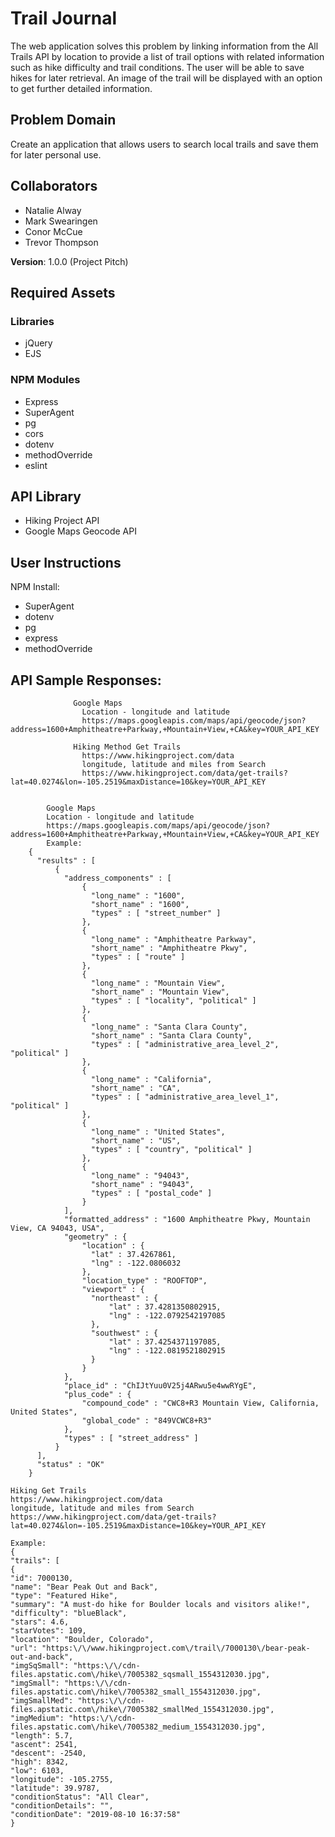 # Trail Journal

The web application solves this problem by linking information from the All Trails API by location to provide a list of trail options with related information such as hike difficulty and trail conditions. The user will be able to save hikes for later retrieval. An image of the trail will be displayed with an option to get further detailed information.

## Problem Domain

Create an application that allows users to search local trails and save them for later personal use.

## Collaborators

- Natalie Alway
- Mark Swearingen
- Conor McCue
- Trevor Thompson

**Version**: 1.0.0 (Project Pitch)

## Required Assets

### Libraries

- jQuery
- EJS

### NPM Modules

- Express
- SuperAgent
- pg
- cors
- dotenv
- methodOverride
- eslint

## API Library

- Hiking Project API
- Google Maps Geocode API

## User Instructions

NPM Install:

- SuperAgent
- dotenv
- pg
- express
- methodOverride

## API Sample Responses:
```
              Google Maps
                Location - longitude and latitude
                https://maps.googleapis.com/maps/api/geocode/json?address=1600+Amphitheatre+Parkway,+Mountain+View,+CA&key=YOUR_API_KEY

              Hiking Method Get Trails
                https://www.hikingproject.com/data
                longitude, latitude and miles from Search
                https://www.hikingproject.com/data/get-trails?lat=40.0274&lon=-105.2519&maxDistance=10&key=YOUR_API_KEY


        Google Maps
        Location - longitude and latitude
        https://maps.googleapis.com/maps/api/geocode/json?address=1600+Amphitheatre+Parkway,+Mountain+View,+CA&key=YOUR_API_KEY
        Example:
    {
      "results" : [
          {
            "address_components" : [
                {
                  "long_name" : "1600",
                  "short_name" : "1600",
                  "types" : [ "street_number" ]
                },
                {
                  "long_name" : "Amphitheatre Parkway",
                  "short_name" : "Amphitheatre Pkwy",
                  "types" : [ "route" ]
                },
                {
                  "long_name" : "Mountain View",
                  "short_name" : "Mountain View",
                  "types" : [ "locality", "political" ]
                },
                {
                  "long_name" : "Santa Clara County",
                  "short_name" : "Santa Clara County",
                  "types" : [ "administrative_area_level_2", "political" ]
                },
                {
                  "long_name" : "California",
                  "short_name" : "CA",
                  "types" : [ "administrative_area_level_1", "political" ]
                },
                {
                  "long_name" : "United States",
                  "short_name" : "US",
                  "types" : [ "country", "political" ]
                },
                {
                  "long_name" : "94043",
                  "short_name" : "94043",
                  "types" : [ "postal_code" ]
                }
            ],
            "formatted_address" : "1600 Amphitheatre Pkwy, Mountain View, CA 94043, USA",
            "geometry" : {
                "location" : {
                  "lat" : 37.4267861,
                  "lng" : -122.0806032
                },
                "location_type" : "ROOFTOP",
                "viewport" : {
                  "northeast" : {
                      "lat" : 37.4281350802915,
                      "lng" : -122.0792542197085
                  },
                  "southwest" : {
                      "lat" : 37.4254371197085,
                      "lng" : -122.0819521802915
                  }
                }
            },
            "place_id" : "ChIJtYuu0V25j4ARwu5e4wwRYgE",
            "plus_code" : {
                "compound_code" : "CWC8+R3 Mountain View, California, United States",
                "global_code" : "849VCWC8+R3"
            },
            "types" : [ "street_address" ]
          }
      ],
      "status" : "OK"
    }

Hiking Get Trails
https://www.hikingproject.com/data
longitude, latitude and miles from Search
https://www.hikingproject.com/data/get-trails?lat=40.0274&lon=-105.2519&maxDistance=10&key=YOUR_API_KEY

Example:
{
"trails": [
{
"id": 7000130,
"name": "Bear Peak Out and Back",
"type": "Featured Hike",
"summary": "A must-do hike for Boulder locals and visitors alike!",
"difficulty": "blueBlack",
"stars": 4.6,
"starVotes": 109,
"location": "Boulder, Colorado",
"url": "https:\/\/www.hikingproject.com\/trail\/7000130\/bear-peak-out-and-back",
"imgSqSmall": "https:\/\/cdn-files.apstatic.com\/hike\/7005382_sqsmall_1554312030.jpg",
"imgSmall": "https:\/\/cdn-files.apstatic.com\/hike\/7005382_small_1554312030.jpg",
"imgSmallMed": "https:\/\/cdn-files.apstatic.com\/hike\/7005382_smallMed_1554312030.jpg",
"imgMedium": "https:\/\/cdn-files.apstatic.com\/hike\/7005382_medium_1554312030.jpg",
"length": 5.7,
"ascent": 2541,
"descent": -2540,
"high": 8342,
"low": 6103,
"longitude": -105.2755,
"latitude": 39.9787,
"conditionStatus": "All Clear",
"conditionDetails": "",
"conditionDate": "2019-08-10 16:37:58"
}
```